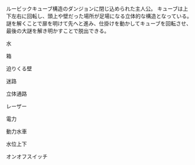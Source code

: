 ルービックキューブ構造のダンジョンに閉じ込められた主人公。
キューブは上下左右に回転し、頭上や壁だった場所が足場になる立体的な構造となっている。
謎を解くことで扉を明けて先へと進み、仕掛けを動かしてキューブを回転させ、最後の大謎を解き明かすことで脱出できる。

水  
  
箱  
  
迫りくる壁  
  
迷路  
  
立体通路  
  
レーザー  
  
電力  
  
動力水車  
  
水位上下  
  
オンオフスイッチ


